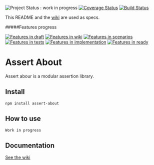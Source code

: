 ![Project Status : work in progress](https://img.shields.io/badge/Project%20status-work%20in%20progress-lightgrey.svg)
[![Coverage Status](https://coveralls.io/repos/AlexisTessier/assert-about/badge.svg?branch=master&service=github)](https://coveralls.io/github/AlexisTessier/assert-about?branch=master)
[![Build Status](https://travis-ci.org/AlexisTessier/assert-about.svg?branch=master)](https://travis-ci.org/AlexisTessier/assert-about)

This README and the [wiki](https://github.com/AlexisTessier/assert-about/wiki) are used as specs.

#####Features progress

[![Features in draft](https://badge.waffle.io/AlexisTessier/assert-about.svg?label=progress%20status%200%3A%20draft&title=draft)](http://waffle.io/AlexisTessier/assert-about)
[![Features in wiki](https://badge.waffle.io/AlexisTessier/assert-about.svg?label=progress%20status%201%3A%20wiki&title=wiki)](http://waffle.io/AlexisTessier/assert-about)
[![Features in scenarios](https://badge.waffle.io/AlexisTessier/assert-about.svg?label=progress%20status%202%3A%20scenarios&title=scenarios)](http://waffle.io/AlexisTessier/assert-about)
[![Features in tests](https://badge.waffle.io/AlexisTessier/assert-about.svg?label=progress%20status%203%3A%20tests&title=tests)](http://waffle.io/AlexisTessier/assert-about)
[![Features in implementation](https://badge.waffle.io/AlexisTessier/assert-about.svg?label=progress%20status%204%3A%20implementation&title=implementation)](http://waffle.io/AlexisTessier/assert-about)
[![Features in ready](https://badge.waffle.io/AlexisTessier/assert-about.svg?label=progress%20status%205%3A%20ready&title=ready)](http://waffle.io/AlexisTessier/assert-about)

Assert About
============

Assert abour is a modular assertion library.

Install
-------

	npm install assert-about

How to use
----------

	Work in progress

Documentation
-------------

[See the wiki](https://github.com/AlexisTessier/assert-about/wiki)